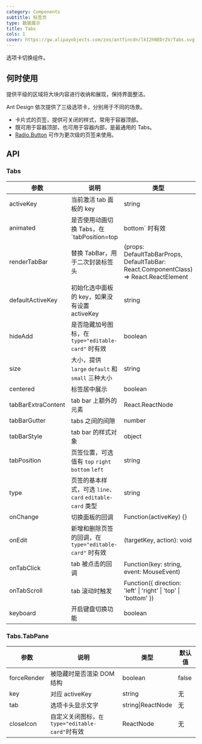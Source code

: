 ```yaml
---
category: Components
subtitle: 标签页
type: 数据展示
title: Tabs
cols: 1
cover: https://gw.alipayobjects.com/zos/antfincdn/lkI2hNEDr2V/Tabs.svg
---
```


选项卡切换组件。

## 何时使用

提供平级的区域将大块内容进行收纳和展现，保持界面整洁。

Ant Design 依次提供了三级选项卡，分别用于不同的场景。

- 卡片式的页签，提供可关闭的样式，常用于容器顶部。
- 既可用于容器顶部，也可用于容器内部，是最通用的 Tabs。
- [Radio.Button](/components/radio/#components-radio-demo-radiobutton) 可作为更次级的页签来使用。

## API

### Tabs

| 参数 | 说明 | 类型 | 默认值 | 版本 |
| --- | --- | --- | --- | --- |
| activeKey | 当前激活 tab 面板的 key | string | - |  |
| animated | 是否使用动画切换 Tabs，在 `tabPosition=top|bottom` 时有效 | boolean \| {inkBar:boolean, tabPane:boolean} | true, 当 type="card" 时为 false |  |
| renderTabBar | 替换 TabBar，用于二次封装标签头 | (props: DefaultTabBarProps, DefaultTabBar: React.ComponentClass) => React.ReactElement | - |  |
| defaultActiveKey | 初始化选中面板的 key，如果没有设置 activeKey | string | 第一个面板 |  |
| hideAdd | 是否隐藏加号图标，在 `type="editable-card"` 时有效 | boolean | false |  |
| size | 大小，提供 `large` `default` 和 `small` 三种大小 | string | 'default' |  |
| centered | 标签居中展示 | boolean | false | 4.4.0 |
| tabBarExtraContent | tab bar 上额外的元素 | React.ReactNode | - |  |
| tabBarGutter | tabs 之间的间隙 | number | - |  |
| tabBarStyle | tab bar 的样式对象 | object | - |  |
| tabPosition | 页签位置，可选值有 `top` `right` `bottom` `left` | string | 'top' |  |
| type | 页签的基本样式，可选 `line`、`card` `editable-card` 类型 | string | 'line' |  |
| onChange | 切换面板的回调 | Function(activeKey) {} | - |  |
| onEdit | 新增和删除页签的回调，在 `type="editable-card"` 时有效 | (targetKey, action): void | - |  |
| onTabClick | tab 被点击的回调 | Function(key: string, event: MouseEvent) | - |  |
| onTabScroll | tab 滚动时触发 | Function({ direction: 'left' \| 'right' \| 'top' \| 'bottom' }) | - | 4.3.0 |
| keyboard | 开启键盘切换功能 | boolean | true |  |

### Tabs.TabPane

| 参数        | 说明                                            | 类型              | 默认值 |
| ----------- | ----------------------------------------------- | ----------------- | ------ |
| forceRender | 被隐藏时是否渲染 DOM 结构                       | boolean           | false  |
| key         | 对应 activeKey                                  | string            | 无     |
| tab         | 选项卡头显示文字                                | string\|ReactNode | 无     |
| closeIcon   | 自定义关闭图标，`在 type="editable-card"`时有效 | ReactNode         | 无     |
